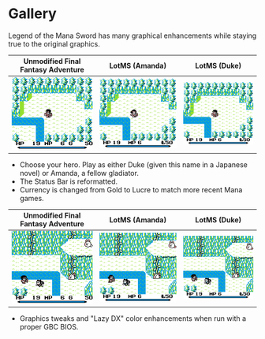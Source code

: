 # Gallery

Legend of the Mana Sword has many graphical enhancements while staying true to the original graphics.

| Unmodified Final Fantasy Adventure | LotMS (Amanda) | LotMS (Duke) |
| ---------------------------------- | -------------- | ------------ |
| ![FFA: Start](images/gallery/start_ffa.png) | ![LotMS Amanda: Start](images/gallery/start_amanda.png) | ![LotMS Duke: Start](images/gallery/start_duke.png) |

* Choose your hero. Play as either Duke (given this name in a Japanese novel) or Amanda, a fellow gladiator.
* The Status Bar is reformatted.
* Currency is changed from Gold to Lucre to match more recent Mana games.

| Unmodified Final Fantasy Adventure | LotMS (Amanda) | LotMS (Duke) |
| ---------------------------------- | -------------- | ------------ |
| ![FFA: Rabite](images/gallery/rabite_ffa.png) | ![LotMS Amanda: Rabite](images/gallery/rabite_amanda.png) | ![LotMS Duke: Rabite](images/gallery/rabite_duke.png) |

* Graphics tweaks and "Lazy DX" color enhancements when run with a proper GBC BIOS.
